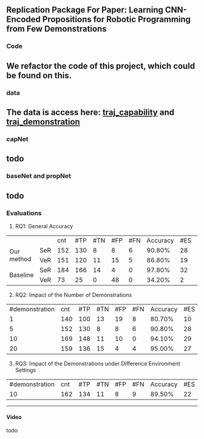 ## Replication Package For Paper: Learning CNN-Encoded Propositions for Robotic Programming from Few Demonstrations

### Code
We refactor the code of this project, which could be found on this.
---
### data
The data is access here: [traj_capability](https://1drv.ms/u/s!AtQlfXL28GxeajG8PychjufKca8?e=bMah0V) and [traj_demonstration](https://1drv.ms/u/s!An_sqEOHEaVaalbqMgGmadqPvqI?e=6wKFlF)
---
### capNet 

todo
---
### baseNet and propNet

todo
---

### Evaluations

1. RQ1: General Accuracy
<table>
    <tr>
        <td></td>
        <td></td>
        <td>cnt</td>
        <td>#TP</td>
        <td>#TN </td>
        <td>#FP</td>
        <td>#FN</td>
        <td>Accuracy</td>
        <td>#ES</td>
        <td>#EF</td>
    </tr>
    <tr>
        <td rowspan="2">Our method</td>
        <td>SeR</td>
        <td>152</td>
        <td>130</td>
        <td>8</td>
        <td>8</td>
        <td>6</td>
        <td>90.80%</td>
        <td>28</td>
        <td>8</td>
    </tr>
    <tr>
        <td>VeR</td>
        <td>151</td>
        <td>120</td>
        <td>11</td>
        <td>15</td>
        <td>5</td>
        <td>86.80%</td>
        <td>19</td>
        <td>11</td>
    </tr>
    <tr>
        <td rowspan="2">Baseline</td>
        <td>SeR</td>
        <td>184</td>
        <td>166</td>
        <td>14</td>
        <td>4</td>
        <td>0</td>
        <td>97.80%</td>
        <td>32</td>
        <td>14</td>
    </tr>
    <tr> 
        <td>VeR</td>
        <td>73</td>
        <td>25</td>
        <td>0</td>
        <td>48</td>
        <td>0</td>
        <td>34.20%</td>
        <td>2</td>
        <td>0</td>
    </tr>
</table>

2. RQ2: Impact of the Number of Demonstrations
<table>
    <tr>
        <td>#demonstration</td>
        <td>cnt</td>
        <td>#TP</td>
        <td>#TN </td>
        <td>#FP</td>
        <td>#FN</td>
        <td>Accuracy</td>
        <td>#ES</td>
        <td>#EF</td>
    </tr>
    <tr>
        <td>1</td>
        <td>140</td>
        <td>100</td>
        <td>13</td>
        <td>19</td>
        <td>8</td>
        <td>80.70%</td>
        <td>10</td>
        <td>13</td>
    </tr>
    <tr>
        <td>5</td>
        <td>152</td>
        <td>130</td>
        <td>8</td>
        <td>8</td>
        <td>6</td>
        <td>90.80%</td>
        <td>28</td>
        <td>8</td>
    </tr>
    <tr>
        <td>10</td>
        <td>169</td>
        <td>148</td>
        <td>11</td>
        <td>10</td>
        <td>0</td>
        <td>94.10%</td>
        <td>29</td>
        <td>11</td>
    </tr>
    <tr>
        <td>20</td>
        <td>159</td>
        <td>136</td>
        <td>15</td>
        <td>4</td>
        <td>4</td>
        <td>95.00%</td>
        <td>27</td>
        <td>15</td>
    </tr>
</table>

3. RQ3: Impact of the Demonstrations under Difference Environment Settings

<table>
    <tr>
        <td>#demonstration</td>
        <td>cnt</td>
        <td>#TP</td>
        <td>#TN </td>
        <td>#FP</td>
        <td>#FN</td>
        <td>Accuracy</td>
        <td>#ES</td>
        <td>#EF</td>
    </tr>
    <tr>
        <td>10</td>
        <td>162</td>
        <td>134</td>
        <td>11</td>
        <td>8</td>
        <td>9</td>
        <td>89.50%</td>
        <td>22</td>
        <td>11</td>
    </tr>
</table>

---
#### Video
todo
